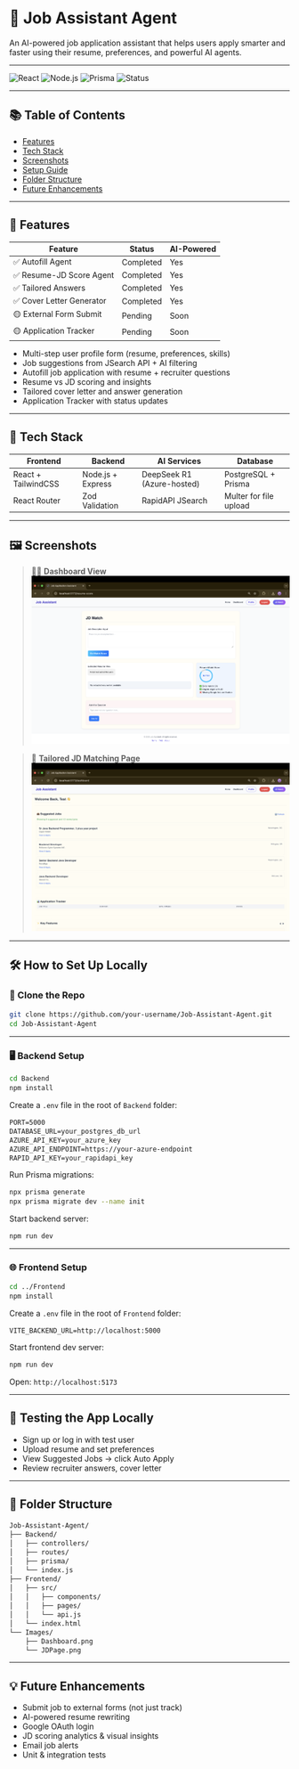 # 🤖 Job Assistant Agent

An AI-powered job application assistant that helps users apply smarter and faster using their resume, preferences, and powerful AI agents.

---

![React](https://img.shields.io/badge/React-Frontend-blue)
![Node.js](https://img.shields.io/badge/Node.js-Backend-green)
![Prisma](https://img.shields.io/badge/Prisma-ORM-blueviolet)
![Status](https://img.shields.io/badge/Status-In%20Progress-yellow)

---

## 📚 Table of Contents
- [Features](#-features)
- [Tech Stack](#-tech-stack)
- [Screenshots](#-screenshots)
- [Setup Guide](#-how-to-set-up-locally)
- [Folder Structure](#-folder-structure)
- [Future Enhancements](#-future-enhancements)

---

## 🚀 Features

| Feature                    | Status     | AI-Powered |
|---------------------------|------------|------------|
| ✅ Autofill Agent         | Completed  | Yes        |
| ✅ Resume-JD Score Agent  | Completed  | Yes        |
| ✅ Tailored Answers       | Completed  | Yes        |
| ✅ Cover Letter Generator | Completed  | Yes        |
| 🟡 External Form Submit   | Pending    | Soon       |
| 🟡 Application Tracker    | Pending    | Soon       |

- Multi-step user profile form (resume, preferences, skills)
- Job suggestions from JSearch API + AI filtering
- Autofill job application with resume + recruiter questions
- Resume vs JD scoring and insights
- Tailored cover letter and answer generation
- Application Tracker with status updates

---

## 🧠 Tech Stack

| Frontend            | Backend              | AI Services              | Database |
|---------------------|----------------------|---------------------------|----------|
| React + TailwindCSS | Node.js + Express    | DeepSeek R1 (Azure-hosted)| PostgreSQL + Prisma |
| React Router        | Zod Validation       | RapidAPI JSearch          | Multer for file upload |

---

## 🖼️ Screenshots

> 🧑‍💼 **Dashboard View**  
![Dashboard](./Images/DashBoard.png)

> 📝 **Tailored JD Matching Page**  
![JD Page](./Images/JDPage.png)

---

## 🛠️ How to Set Up Locally

### 🔁 Clone the Repo
```bash
git clone https://github.com/your-username/Job-Assistant-Agent.git
cd Job-Assistant-Agent
```

---

### 🖥️ Backend Setup

```bash
cd Backend
npm install
```

Create a `.env` file in the root of `Backend` folder:
```env
PORT=5000
DATABASE_URL=your_postgres_db_url
AZURE_API_KEY=your_azure_key
AZURE_API_ENDPOINT=https://your-azure-endpoint
RAPID_API_KEY=your_rapidapi_key
```

Run Prisma migrations:
```bash
npx prisma generate
npx prisma migrate dev --name init
```

Start backend server:
```bash
npm run dev
```

---

### 🌐 Frontend Setup

```bash
cd ../Frontend
npm install
```

Create a `.env` file in the root of `Frontend` folder:
```env
VITE_BACKEND_URL=http://localhost:5000
```

Start frontend dev server:
```bash
npm run dev
```

Open: `http://localhost:5173`

---

## 🧪 Testing the App Locally

- Sign up or log in with test user
- Upload resume and set preferences
- View Suggested Jobs → click Auto Apply
- Review recruiter answers, cover letter
  

---

## 📁 Folder Structure

```
Job-Assistant-Agent/
├── Backend/
│   ├── controllers/
│   ├── routes/
│   ├── prisma/
│   └── index.js
├── Frontend/
│   ├── src/
│   │   ├── components/
│   │   ├── pages/
│   │   └── api.js
│   └── index.html
└── Images/
    ├── Dashboard.png
    └── JDPage.png
```

---

## 💡 Future Enhancements

- Submit job to external forms (not just track)
- AI-powered resume rewriting
- Google OAuth login
- JD scoring analytics & visual insights
- Email job alerts
- Unit & integration tests
